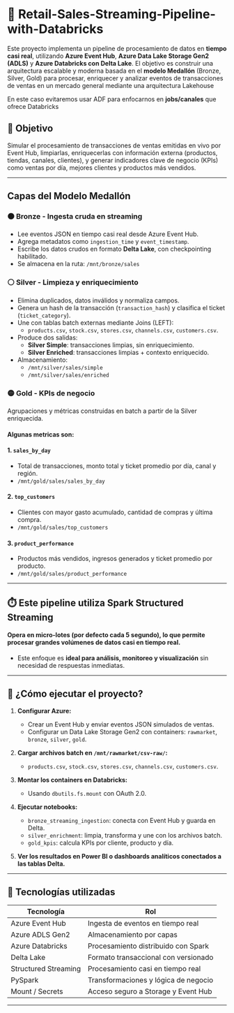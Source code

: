 # 🔷 Retail-Sales-Streaming-Pipeline-with-Databricks

Este proyecto implementa un pipeline de procesamiento de datos en **tiempo casi real**, utilizando **Azure Event Hub**, **Azure Data Lake Storage Gen2 (ADLS)** y **Azure Databricks con Delta Lake**. El objetivo es construir una arquitectura escalable y moderna basada en el **modelo Medallón** (Bronze, Silver, Gold) para procesar, enriquecer y analizar eventos de transacciones de ventas en un mercado general mediante una arquitectura Lakehouse

En este caso evitaremos usar ADF para enfocarnos en **jobs/canales** que ofrece Databricks

## 📌 Objetivo

Simular el procesamiento de transacciones de ventas emitidas en vivo por Event Hub, limpiarlas, enriquecerlas con información externa (productos, tiendas, canales, clientes), y generar indicadores clave de negocio (KPIs) como ventas por día, mejores clientes y productos más vendidos.

---

##  Capas del Modelo Medallón

### 🟤 Bronze - Ingesta cruda en streaming
- Lee eventos JSON en tiempo casi real desde Azure Event Hub.
- Agrega metadatos como `ingestion_time` y `event_timestamp`.
- Escribe los datos crudos en formato **Delta Lake**, con checkpointing habilitado.
- Se almacena en la ruta: `/mnt/bronze/sales`

### ⚪ Silver - Limpieza y enriquecimiento
- Elimina duplicados, datos inválidos y normaliza campos.
- Genera un hash de la transacción (`transaction_hash`) y clasifica el ticket (`ticket_category`).
- Une con tablas batch externas mediante Joins (LEFT):
  - `products.csv`, `stock.csv`, `stores.csv`, `channels.csv`, `customers.csv`.
- Produce dos salidas:
  - **Silver Simple**: transacciones limpias, sin enriquecimiento.
  - **Silver Enriched**: transacciones limpias + contexto enriquecido.
- Almacenamiento:
  - `/mnt/silver/sales/simple`
  - `/mnt/silver/sales/enriched`

### 🟡 Gold - KPIs de negocio
Agrupaciones y métricas construidas en batch a partir de la Silver enriquecida.

#### Algunas metricas son:
#### 1. `sales_by_day`
- Total de transacciones, monto total y ticket promedio por día, canal y región.
- `/mnt/gold/sales/sales_by_day`

#### 2. `top_customers`
- Clientes con mayor gasto acumulado, cantidad de compras y última compra.
- `/mnt/gold/sales/top_customers`

#### 3. `product_performance`
- Productos más vendidos, ingresos generados y ticket promedio por producto.
- `/mnt/gold/sales/product_performance`
---

## ⏱️ Este pipeline utiliza **Spark Structured Streaming** 
#### Opera en **micro-lotes** (por defecto cada 5 segundo), lo que permite procesar grandes volúmenes de datos casi en tiempo real.
- Este enfoque es **ideal para análisis, monitoreo y visualización** sin necesidad de respuestas inmediatas.

---

## 🚀 ¿Cómo ejecutar el proyecto?

1. **Configurar Azure:**
   - Crear un Event Hub y enviar eventos JSON simulados de ventas.
   - Configurar un Data Lake Storage Gen2 con containers: `rawmarket`, `bronze`, `silver`, `gold`.

2. **Cargar archivos batch en `/mnt/rawmarket/csv-raw/`:**
   - `products.csv`, `stock.csv`, `stores.csv`, `channels.csv`, `customers.csv`.

3. **Montar los containers en Databricks:**
   - Usando `dbutils.fs.mount` con OAuth 2.0.

4. **Ejecutar notebooks:**
   - `bronze_streaming_ingestion`: conecta con Event Hub y guarda en Delta.
   - `silver_enrichment`: limpia, transforma y une con los archivos batch.
   - `gold_kpis`: calcula KPIs por cliente, producto y día.

5. **Ver los resultados en Power BI o dashboards analíticos conectados a las tablas Delta.**

---

## 🧰 Tecnologías utilizadas

| Tecnología         | Rol                                  |
|-------------------|---------------------------------------|
| Azure Event Hub    | Ingesta de eventos en tiempo real     |
| Azure ADLS Gen2    | Almacenamiento por capas              |
| Azure Databricks   | Procesamiento distribuido con Spark   |
| Delta Lake         | Formato transaccional con versionado  |
| Structured Streaming | Procesamiento casi en tiempo real     |
| PySpark            | Transformaciones y lógica de negocio  |
| Mount / Secrets    | Acceso seguro a Storage y Event Hub   |

---

